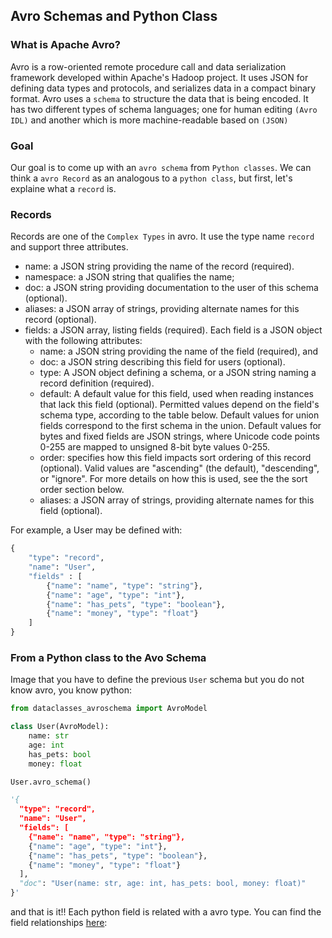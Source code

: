 ## Avro Schemas and Python Class

### What is Apache Avro?

Avro is a row-oriented remote procedure call and data serialization framework developed within Apache's Hadoop project. It uses JSON for defining data types and protocols, and serializes data in a compact binary format. Avro uses a `schema` to structure the data that is being encoded. It has two different types of schema languages; one for human editing `(Avro IDL)` and another which is more machine-readable based on `(JSON)`

### Goal

Our goal is to come up with an `avro schema` from `Python classes`.
We can think a `avro Record` as an analogous to a `python class`, but first, let's explaine what a `record` is.

### Records

Records are one of the `Complex Types` in avro. It use the type name `record` and support three attributes.

* name: a JSON string providing the name of the record (required).
* namespace: a JSON string that qualifies the name;
* doc: a JSON string providing documentation to the user of this schema (optional).
* aliases: a JSON array of strings, providing alternate names for this record (optional).
* fields: a JSON array, listing fields (required). Each field is a JSON object with the following attributes:
    * name: a JSON string providing the name of the field (required), and
    * doc: a JSON string describing this field for users (optional).
    * type: A JSON object defining a schema, or a JSON string naming a record definition (required).
    * default: A default value for this field, used when reading instances that lack this field (optional). Permitted    values depend on the field's schema type, according to the table below. Default values for union fields correspond to the first schema in the union. Default values for bytes and fixed fields are JSON strings, where Unicode code points 0-255 are mapped to unsigned 8-bit byte values 0-255.
    * order: specifies how this field impacts sort ordering of this record (optional). Valid values are "ascending" (the default), "descending", or "ignore". For more details on how this is used, see the the sort order section below.
    * aliases: a JSON array of strings, providing alternate names for this field (optional).

For example, a User may be defined with:

```python
{
    "type": "record",
    "name": "User",
    "fields" : [
        {"name": "name", "type": "string"},
        {"name": "age", "type": "int"},
        {"name": "has_pets", "type": "boolean"},
        {"name": "money", "type": "float"}
    ]
}
```

### From a Python class to the Avo Schema

Image that you have to define the previous `User` schema but you do not know avro, you know python:

```python
from dataclasses_avroschema import AvroModel

class User(AvroModel):
    name: str
    age: int
    has_pets: bool
    money: float

User.avro_schema()

'{
  "type": "record",
  "name": "User",
  "fields": [
    {"name": "name", "type": "string"},
    {"name": "age", "type": "int"},
    {"name": "has_pets", "type": "boolean"},
    {"name": "money", "type": "float"}
  ],
  "doc": "User(name: str, age: int, has_pets: bool, money: float)"
}'
```

and that is it!! Each python field is related with a avro type. You can find the field relationships [here](https://marcosschroh.github.io/dataclasses-avroschema/fields_specification/):
